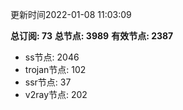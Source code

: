 更新时间2022-01-08 11:03:09

**总订阅: 73**
**总节点: 3989**
**有效节点: 2387**
- ss节点: 2046
- trojan节点: 102
- ssr节点: 37
- v2ray节点: 202
